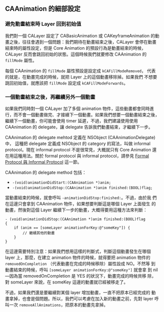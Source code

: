 CAAnimation 的細部設定
----------------------

### 避免動畫結束時 Layer 回到初始值

我們對一個 CALayer 設定了 CABasicAnimation 或 CAKeyframeAnimation 的動
畫之後，往往會遇到一個問題：我們期待在動畫結束之後，CALayer 會停在動畫
結束時的屬性設定，但是 Core Animation 的預設行為是動畫結束的時候，
CALayer 反而會跳回初始的狀態。這個時候我們就要修改 CAAnimation 的
`fillMode` 屬性。

每個 CAAnimation 的 `fillMode` 屬性預設是設定成 `kCAFillModeRemoved`，
代表的就是，在動畫完成的時候，就把 Layer 上的這個動畫移除掉。如果我們
不想要跳回初始值，就應該把 `fillMode` 設定成 `kCAFillModeForwards`。

### 一個動畫結束之後，再繼續另外一個動畫

如果我們同時對一個 CALayer 加了多個 animation 物件，這些動畫都會同時進
行，而不會一個動畫做完、才接續下一個動畫。如果我們想要一個動畫結束之後，
繼續下一個動畫，你可能會使用 timer 延遲，不過，我們建議使用使用
CAAnimation 的 delegate，讓 delegate 告訴我們動畫結束，才繼續下一步。

CAAnimation 的 delegate mehtod 定義在 NSObject (CAAnimationDelegate)中，
這種把 delegate 定義成 NSObject 的 category 的寫法，叫做 informal
protocol。現在 informal protocol 不是很常見，大概就只有 Core Animation
還在用這種用法。關於 formal protocol 與 informal protocol，請參見
[Formal Protocol 與 Informal Protocol](../delegate/formal_and_informal_protocols.md)
這一節。

CAAnimation 的 delegate method 包括：

- `-(void)animationDidStart:(CAAnimation *)anim;`
- `-(void)animationDidStop:(CAAnimation *)anim finished:(BOOL)flag;`

當動畫結束的時候，就會呼叫 `-animationDidStop:finished:`。不過，由於我
們在這邊只會拿到 CAAnimation 物件，如果想要判斷這是哪個 Layer 上面發生
的動畫，然後對這個 Layer 繼續下一步的動畫，大概得要用這種方法來判斷：

``` objc
- (void)animationDidStop:(CAAnimation *)anim finished:(BOOL)flag
{
	if (anim == [someLayer animationForKey:@"someKey"]) {
		// 繼續其他的動畫
	}
}
```

在這邊需要特別注意：如果我們想用這樣的判斷式，判斷這個動畫發生在哪個
layer 上，那麼，在建立 animation 物件的時候，就得要把 animation 物件的
`removedOnCompletion` （代表動畫在完成的時候移除）屬性設成 NO。不然等
到動畫結束的時候，呼叫 `[someLayer animationForKey:@"someKey"]` 就會拿
到 nil—因為當 removedOnCompletion 是 YES 的狀況下，動畫完成的時候貝移
除，對 someLayer 來說，在 someKey 這邊的動畫就已經被移走了。

不過，如果我們還是要繼續對某個 layer 增加動畫，一直不把原本已經完成的
動畫拿掉，也會是個問題。所以，我們可以考慮在加入新的動畫之前，先對
layer 呼叫一次 `removeAllAnimations`，把原本的動畫先拿掉。
